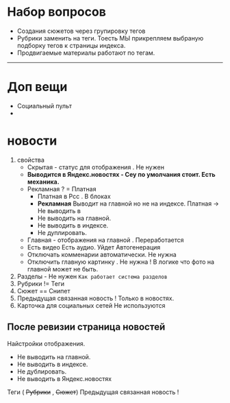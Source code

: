 ﻿# Набор вопросов
- Создания сюжетов через групировку тегов
- Рубрики заменить на теги. Тоесть МЫ прикрепляем выбраную подборку тегов к страницы индекса.
- Продвигаемые материалы работают по тегам. 
---
# Доп вещи
* Социальный пульт
* 

# новости
1. свойства
	* Скрытая - статус для отображения . Не нужен
	* **Выводится в Яндекс.новостях - Сеу по умолчания стоит. Есть механика.**
	*  Рекламная ? = Платная
		* Платная в Рсс . В блоках
		* **Рекламная** 
		Выводит на главной но не на индексе.
		Платная -> Не выводить в
		* Не выводить на главной.  
		* Не выводить в индексе. 
		* Не дуплировать.   
	* Главная - отображения на главной . Переработается
	* Есть видео  Есть аудио. Уйдет Автогенерация
	* Отключать комменарии автоматически. Не нужна
	* Отключить главную картинку . Не нужна ! В логике что  фото на главной может не быть.
2. Разделы - Не нужен
`Как работает система разделов `
3. Рубрики != Теги
4. Сюжет == Снипет
5. Предыдущая связанная новость ! Только в новостях.
6. Карточка для социальных сетей Не используются
## После ревизии страница новостей
Найстройки отображения.
* Не выводить на главной.  
* Не выводить в индексе. 
* Не дублировать.   
* Не выводить в Яндекс.новостях

Теги ( ~~Рубрики~~ , ~~Сюжет~~)
Предыдущая связанная новость !
